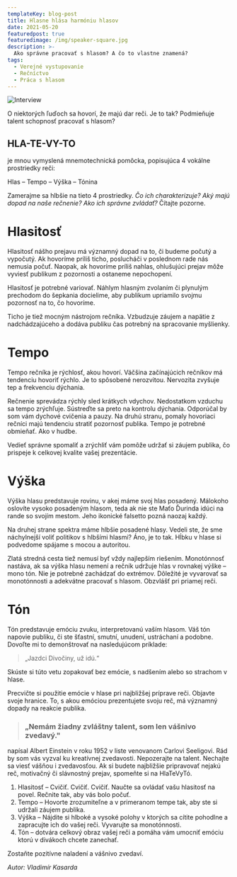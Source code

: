 ```yaml
---
templateKey: blog-post
title: Hlasne hlása harmóniu hlasov
date: 2021-05-20
featuredpost: true
featuredimage: /img/speaker-square.jpg
description: >-
  Ako správne pracovať s hlasom? A čo to vlastne znamená?
tags:
  - Verejné vystupovanie
  - Rečníctvo
  - Práca s hlasom
---
```

![Interview](/img/blog-index-wide.jpg)

O niektorých ľuďoch sa hovorí, že majú dar reči. Je to tak? Podmieňuje talent schopnosť pracovať s hlasom? 

## HLA-TE-VY-TO

je mnou vymyslená mnemotechnická pomôcka, popisujúca 4 vokálne prostriedky reči:  

Hlas – Tempo – Výška – Tónina 

Zamerajme sa hlbšie na tieto 4 prostriedky. *Čo ich charakterizuje? Aký majú dopad na naše rečnenie? Ako ich správne zvládať?* Čítajte pozorne. 

# Hlasitosť
Hlasitosť nášho prejavu má významný dopad na to, či budeme počutý a vypočutý. Ak hovoríme príliš ticho, poslucháči v poslednom rade nás nemusia počuť. Naopak, ak hovoríme príliš nahlas, ohlušujúci prejav môže vyviesť publikum z pozornosti a ostaneme nepochopení. 

Hlasitosť je potrebné variovať. Náhlym hlasným zvolaním či plynulým prechodom do šepkania docielime, aby publikum upriamilo svojmu pozornosť na to, čo hovoríme. 

Ticho je tiež mocným nástrojom rečníka. Vzbudzuje záujem a napätie z nadchádzajúceho a dodáva publiku čas potrebný na spracovanie myšlienky.

# Tempo
Tempo rečníka je rýchlosť, akou hovorí. Väčšina začínajúcich rečníkov má tendenciu hovoriť rýchlo. Je to spôsobené nerozvitou. Nervozita zvyšuje tep a frekvenciu dýchania. 

Rečnenie sprevádza rýchly sled krátkych vdychov. Nedostatkom vzduchu sa tempo zrýchľuje. Sústreďte sa preto na kontrolu dýchania. Odporúčal by som vám dychové cvičenia a pauzy. Na druhú stranu, pomaly hovoriaci rečníci majú tendenciu stratiť pozornosť publika. Tempo je potrebné obmieňať. Ako v hudbe.

Vedieť správne spomaliť a zrýchliť vám pomôže udržať si záujem publika, čo prispeje k celkovej kvalite vašej prezentácie.

# Výška
Výška hlasu predstavuje rovinu, v akej máme svoj hlas posadený. Málokoho oslovíte vysoko posadeným hlasom, teda ak nie ste Maťo Ďurinda idúci na rande so svojím mestom. Jeho ikonické falsetto pozná naozaj každý. 

Na druhej strane spektra máme hlbšie posadené hlasy. Vedeli ste, že sme náchylnejší voliť politikov s hlbšími hlasmi? Áno, je to tak. Hĺbku v hlase si podvedome spájame s mocou a autoritou. 

Zlatá stredná cesta tiež nemusí byť vždy najlepším riešením. Monotónnosť nastáva, ak sa výška hlasu nemení a rečník udržuje hlas v rovnakej výške – mono tón. Nie je potrebné zachádzať do extrémov. Dôležité je vyvarovať sa monotónnosti a adekvátne pracovať s hlasom. Obzvlášť pri priamej reči. 

# Tón 
Tón predstavuje emóciu zvuku, interpretovanú vaším hlasom. Váš tón napovie publiku, či ste šťastní, smutní, unudení, ustráchaní a podobne. Dovoľte mi to demonštrovať na nasledujúcom príklade:

>  „Jazdci Divočiny, už idú.“ 

Skúste si túto vetu zopakovať bez emócie, s nadšením alebo so strachom v hlase.  

Precvičte si použitie emócie v hlase pri najbližšej príprave reči. Objavte svoje hranice. To, s akou emóciou prezentujete svoju reč, má významný dopady na reakcie publika. 

> ### „Nemám žiadny zvláštny talent, som len vášnivo zvedavý."
napísal Albert Einstein v roku 1952 v liste venovanom Carlovi Seeligovi.
Rád by som vás vyzval ku kreatívnej zvedavosti. Nepozerajte na talent. Nechajte sa viesť vášňou i zvedavosťou. Ak si budete najbližšie pripravovať nejakú reč, motivačný či slávnostný prejav, spomeňte si na HlaTeVyTó.

1.	Hlasitosť – Cvičiť. Cvičiť. Cvičiť. Naučte sa ovládať vašu hlasitosť na povel. Rečnite tak, aby vás bolo počuť.
2.	Tempo – Hovorte zrozumiteľne a v primeranom tempe tak, aby ste si udržali záujem publika. 
3.	Výška – Nájdite si hlboké a vysoké polohy v ktorých sa cítite pohodlne a zapracujte ich do vašej reči. Vyvarujte sa monotónnosti.
4.	Tón – dotvára celkový obraz vašej reči a pomáha vám umocniť emóciu ktorú v divákoch chcete zanechať.

Zostaňte pozitívne naladení a vášnivo zvedaví. 

*Autor: Vladimír Kasarda*
